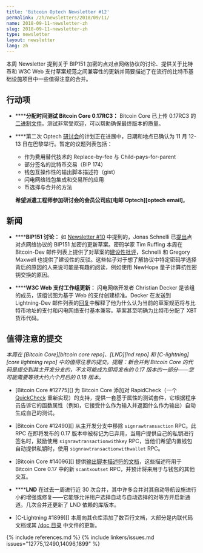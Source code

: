 ```yaml
---
title: 'Bitcoin Optech Newsletter #12'
permalink: /zh/newsletters/2018/09/11/
name: 2018-09-11-newsletter-zh
slug: 2018-09-11-newsletter-zh
type: newsletter
layout: newsletter
lang: zh
---
```


本周 Newsletter 提到关于 BIP151 加密的点对点网络协议的讨论、提供关于比特币和 W3C Web 支付草案规范之间兼容性的更新并简要描述了在流行的比特币基础设施项目中一些值得注意的合并。

## 行动项

- **<!--allocate-time-to-test-bitcoin-core-0-17rc3-->****分配时间测试 Bitcoin Core 0.17RC3：** Bitcoin Core 已上传 0.17RC3 的[二进制文件][bcc 0.17]。测试非常受欢迎，可以帮助确保最终版本的质量。

- **<!--workshop-->**第二次 Optech [研讨会][workshop]的计划正在进展中，日期和地点已确认为 11 月 12-13 日在巴黎举行。暂定的议题列表包括：
    - 作为费用替代技术的 Replace-by-fee 与 Child-pays-for-parent
    - 部分签名的比特币交易（BIP 174）
    - 钱包互操作性的输出脚本描述符（gist）
    - 闪电网络钱包集成和交易所的应用
    - 币选择与合并的方法

  **希望派遣工程师参加研讨会的会员公司应[电邮 Optech][optech email]**。

## 新闻

- **<!--bip151-discussion-->****BIP151 讨论：** 如 [Newsletter #10][news10 news] 中提到的，Jonas Schnelli 已[提出][schnelli bip151]点对点网络协议的 BIP151 加密的更新草案。密码学家 Tim Ruffing 本周在 Bitcoin-Dev 邮件列表上提供了对草案的[建设性批评][ruffing bip151]，Schnelli 和 Gregory Maxwell 也提供了建设性的反驳。这些帖子对于想了解协议中特定密码学选择背后的原因的人来说可能是有趣的阅读，例如使用 NewHope 量子计算抗性密钥交换的原因。

- **<!--w3c-web-payments-working-group-update-->****W3C Web 支付工作组更新：** 闪电网络开发者 Christian Decker 是该组的成员，该组试图为基于 Web 的支付创建标准。Decker 在发送到 Lightning-Dev 邮件列表的[回复][decker w3c]中解释了他为什么认为当前的草案规范将与比特币地址的支付和闪电网络支付基本兼容。草案甚至明确为比特币分配了 XBT 货币代码。

## 值得注意的提交

*本周在 [Bitcoin Core][bitcoin core repo]、[LND][lnd repo] 和 [C-lightning][core lightning repo] 中的值得注意的提交。提醒：新合并到 Bitcoin Core 的代码是提交到其主开发分支的，不太可能成为即将发布的 0.17 版本的一部分——您可能需要等待大约六个月后的 0.18 版本。*

- [Bitcoin Core #12775][] 为 Bitcoin Core 添加对 RapidCheck（一个 [QuickCheck][] 重新实现）的支持，提供一套基于属性的测试套件，它根据程序员告诉它的函数属性（例如，它接受什么作为输入并返回什么作为输出）自动生成自己的测试。

- [Bitcoin Core #12490][] 从主开发分支中移除 `signrawtransaction` RPC。此 RPC 在即将发布的 0.17 版本中被标记为已弃用，当用户提供自己的私钥进行签名时，鼓励使用 `signrawtransactionwithkey` RPC，当他们希望内置钱包自动提供私钥时，使用 `signrawtransactionwithwallet` RPC。

- [Bitcoin Core #14096][] 提供[输出脚本描述符的文档][documentation for output script descriptors]，这些描述符用于 Bitcoin Core 0.17 中的新 `scantxoutset` RPC，并预计将来用于与钱包的其他交互。

- **<!--lnd-->****LND** 在过去一周进行近 30 次合并，其中许多合并对其自动导航设施进行小的增强或修复——它能够允许用户选择自动与自动选择的对等方开启新通道。几次合并还更新了 LND 依赖的库版本。

- [C-Lightning #1899][] 本周向其仓库添加了数百行文档，大部分是内联代码文档或其 [/doc 目录][c-lightning docs] 中文件的更新。

{% include references.md %}
{% include linkers/issues.md issues="12775,12490,14096,1899" %}

[bcc 0.17]: https://bitcoincore.org/bin/bitcoin-core-0.17.0/
[workshop]: /workshops
[documentation for output script descriptors]: https://github.com/bitcoin/bitcoin/blob/master/doc/descriptors.md
[news10 news]: /zh/newsletters/2018/08/28/#新闻
[decker w3c]: https://lists.linuxfoundation.org/pipermail/lightning-dev/2018-August/001404.html
[schnelli bip151]: https://lists.linuxfoundation.org/pipermail/bitcoin-dev/2018-September/016355.html
[ruffing bip151]: https://lists.linuxfoundation.org/pipermail/bitcoin-dev/2018-September/016372.html
[quickcheck]: https://en.wikipedia.org/wiki/QuickCheck
[c-lightning docs]: https://github.com/ElementsProject/lightning/tree/master/doc

